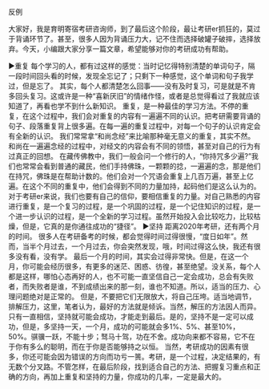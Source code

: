 反例


大家好，我是育明寄宿考研咨询师，到了最后这个阶段，最让考研er抓狂的，莫过于背诵环节了。甚至，很多人因为背诵压力大，记不住而选择破罐子破摔，选择放弃。今天，小编跟大家分享一篇文章，希望能够对你的考研成功有帮助。

▶重复
每个学习的人，都有过这样的感觉：当时记忆得特别清楚的单词句子，隔一段时间回头看的时候，发现全忘记了；只剩下一种感觉，这个单词和句子我学过，但是忘了。
其实，每个人都清楚怎么回事——没有及时复习，可是就是不肯多回头复习。这或许是一种“喜新厌旧”的情绪作怪，或者是总觉得看过了我就应该知道了，再看也学不到什么新知识。
重复，是一种最佳的学习方法。不停的重复，在这个过程中，我们会对重复的内容有一遍遍不同的认识。把考研需要背诵的句子、段落重复背上很多遍。在每一遍的重复过程中，对每一个句子的认识肯定会有全新的认识。
我们常常拿“和尚念经”来比喻那种毫无意义的重复，其实不然。和尚在一遍遍念经的过程中，对经文的内容会有不同的领悟，甚至对自己的行为有过真正的回想。
在藏传佛教中，我们一般会问一个修行的人，“你持咒多少遍?”我们也常常会看到普通的藏民，他们手持佛珠，一颗颗的捻，一遍遍的念，那是他们在持咒，佛珠是在帮助计数的。他们会对一个咒语会重复上几百万遍，甚至上亿遍。在这个不同的重复中，他们会得到不同的力量加持，起码他们是这么认为的。
对于考研er来说，我们也要有自己的信仰，要相信重复的力量。对自己熟悉的内容进行重复，是一个复习的过程，是一个巩固的过程，是一个记住知识的过程，是一个进一步认识的过程，是一个全新的学习过程。虽然开始投入会比较吃力，比较枯燥，但是，它真的是你通往成功的“捷径”。
▶坚持
距离2020年考研，还有两个月的时间。
很多人在考研备考的时候，都会觉得时间过得很慢，“度日如年”。然而，当半个月过去，一个月过去，你会突然发现，哦，时间过得这么快，我还有很多没有看，没有学。
最后一个月的时间，其实会过得非常快。但是，在这一个月，你可能会经历很多，有更多的迷茫、困惑、彷徨，甚至绝望。没关系，每个人都是这样，哪怕心态再好的人，也不可能一直坚信自己一定会成功，总会有失败者，而失败者是谁，不到成绩出来的那一刻，谁也不知道。所以，适当的压力、心理问题绝对是正常的。
但是，不要把它们无限放大，将自己压垮。适当地调节，排解压力，这里，笔者认为，最好的方法就是倾诉。当然，解压的方法因人而异。
只有一直相信，坚持就可能会成功，才能走到最后。是的，坚持不是一定可以成功，但是，多坚持一天，一个月，成功的可能就会多1%、5%、甚至10%，50%。骐骥一跃，不能十步；驽马十驾，功在不舍。成功向来都不容易，它不在于你有多么的聪明，而在于你是否能够持之以恒。
当然，考研成功的因素有很多，你还可能会因为错误的方向而功亏一篑。考研，是一个过程，决定结果的，有无数个分叉路。不管怎样，在最后阶段，找到适合自己的方法、把握复习重点和正确的方向，再加上重复和坚持的力量，你成功的几率，一定是最大的。
